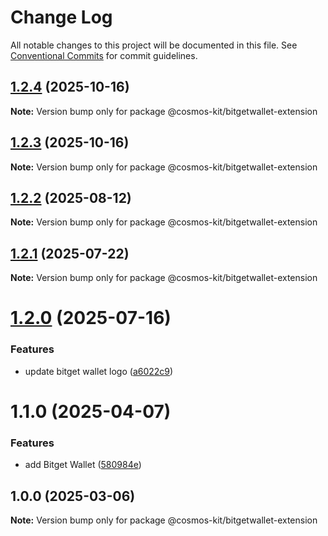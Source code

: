# Change Log

All notable changes to this project will be documented in this file.
See [Conventional Commits](https://conventionalcommits.org) for commit guidelines.

## [1.2.4](https://github.com/hyperweb-io/cosmos-kit/compare/@cosmos-kit/bitgetwallet-extension@1.2.3...@cosmos-kit/bitgetwallet-extension@1.2.4) (2025-10-16)

**Note:** Version bump only for package @cosmos-kit/bitgetwallet-extension





## [1.2.3](https://github.com/hyperweb-io/cosmos-kit/compare/@cosmos-kit/bitgetwallet-extension@1.2.2...@cosmos-kit/bitgetwallet-extension@1.2.3) (2025-10-16)

**Note:** Version bump only for package @cosmos-kit/bitgetwallet-extension





## [1.2.2](https://github.com/hyperweb-io/cosmos-kit/compare/@cosmos-kit/bitgetwallet-extension@1.2.1...@cosmos-kit/bitgetwallet-extension@1.2.2) (2025-08-12)

**Note:** Version bump only for package @cosmos-kit/bitgetwallet-extension





## [1.2.1](https://github.com/hyperweb-io/cosmos-kit/compare/@cosmos-kit/bitgetwallet-extension@1.2.0...@cosmos-kit/bitgetwallet-extension@1.2.1) (2025-07-22)

**Note:** Version bump only for package @cosmos-kit/bitgetwallet-extension





# [1.2.0](https://github.com/hyperweb-io/cosmos-kit/compare/@cosmos-kit/bitgetwallet-extension@1.1.0...@cosmos-kit/bitgetwallet-extension@1.2.0) (2025-07-16)


### Features

* update bitget wallet logo ([a6022c9](https://github.com/hyperweb-io/cosmos-kit/commit/a6022c9329ad8bfc4eb8b4943f717678a299706c))





# 1.1.0 (2025-04-07)

### Features

- add Bitget Wallet ([580984e](https://github.com/hyperweb-io/cosmos-kit/commit/580984e5573d286fd380ecf2c616dad0e074b4f9))

## 1.0.0 (2025-03-06)

**Note:** Version bump only for package @cosmos-kit/bitgetwallet-extension
